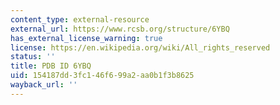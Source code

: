 ```yaml
---
content_type: external-resource
external_url: https://www.rcsb.org/structure/6YBQ
has_external_license_warning: true
license: https://en.wikipedia.org/wiki/All_rights_reserved
status: ''
title: PDB ID 6YBQ
uid: 154187dd-3fc1-46f6-99a2-aa0b1f3b8625
wayback_url: ''
---
```

